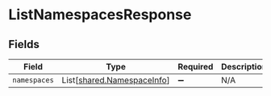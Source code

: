 # ListNamespacesResponse


## Fields

| Field                                                              | Type                                                               | Required                                                           | Description                                                        |
| ------------------------------------------------------------------ | ------------------------------------------------------------------ | ------------------------------------------------------------------ | ------------------------------------------------------------------ |
| `namespaces`                                                       | List[[shared.NamespaceInfo](../../models/shared/namespaceinfo.md)] | :heavy_minus_sign:                                                 | N/A                                                                |